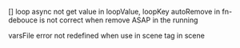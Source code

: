 [] loop async not get value in loopValue, loopKey
autoRemove in fn-debouce is not correct when remove ASAP in the running

varsFile error not redefined when use in scene tag in scene